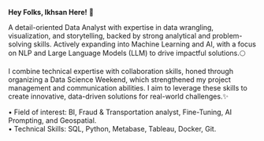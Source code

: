 **Hey Folks, Ikhsan Here!** 🚀

A detail-oriented Data Analyst with expertise in data wrangling, visualization, and storytelling, backed by strong analytical and problem-solving skills. Actively expanding into Machine Learning and AI, with a focus on NLP and Large Language Models (LLM) to drive impactful solutions.🌕

I combine technical expertise with collaboration skills, honed through organizing a Data Science Weekend, which strengthened my project management and communication abilities. I aim to leverage these skills to create innovative, data-driven solutions for real-world challenges.✨

• Field of interest: BI, Fraud & Transportation analyst, Fine-Tuning, AI Prompting, and Geospatial.<br>
• Technical Skills: SQL, Python, Metabase, Tableau, Docker, Git.
